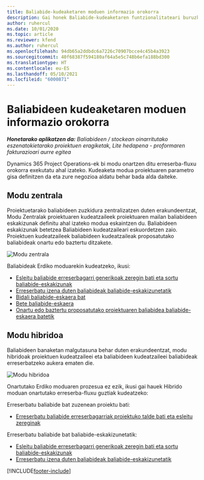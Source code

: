 ```yaml
---
title: Baliabide-kudeaketaren moduen informazio orokorra
description: Gai honek Baliabide-kudeaketaren funtzionalitateari buruzko informazioa ematen du Dynamics 365 Project Operations-en.
author: ruhercul
ms.date: 10/01/2020
ms.topic: article
ms.reviewer: kfend
ms.author: ruhercul
ms.openlocfilehash: 94db65a2ddbdc6a7226c70907bcce4c45b4a3923
ms.sourcegitcommit: 40f68387f594180af64a5e5c748b6efa188bd300
ms.translationtype: HT
ms.contentlocale: eu-ES
ms.lasthandoff: 05/10/2021
ms.locfileid: "6000871"
---
```

# <a name="resource-management-modes-overview"></a>Baliabideen kudeaketaren moduen informazio orokorra

_**Honetarako aplikatzen da:** Baliabideen / stockean oinarritutako eszenatokietarako proiektuen eragiketak, Lite hedapena - proformaren fakturazioari aurre egitea_


Dynamics 365 Project Operations-ek bi modu onartzen ditu erreserba-fluxu orokorra exekutatu ahal izateko. Kudeaketa modua proiektuaren parametro gisa definitzen da eta zure negozioa aldatu behar bada alda daiteke.    

## <a name="central-mode"></a>Modu zentrala
Proiektuetarako baliabideen zuzkidura zentralizatzen duten erakundeentzat, Modu Zentralak proiektuaren kudeatzaileek proiektuaren mailan baliabideen eskakizunak definitu ahal izateko modua eskaintzen du. Baliabideen eskakizunak betetzea Baliabideen kudeatzaileari eskuordetzen zaio. Proiektuen kudeatzaileek baliabideen kudeatzaileak proposatutako baliabideak onartu edo baztertu ditzakete.

![Modu zentrala](./media/resource-management-central.png)

Baliabideak Erdiko moduarekin kudeatzeko, ikusi:

- [Esleitu baliabide erreserbagarri generikoak zeregin bati eta sortu baliabide-eskakizunak](/dynamics365/project-service/assign-generic-bookable-resource)
- [Erreserbatu izena duten baliabideak baliabide-eskakizunetatik](/dynamics365/project-service/book-named-resource)
- [Bidali baliabide-eskaera bat](/dynamics365/project-service/submit-resource-request)
- [Bete baliabide-eskaera](/dynamics365/project-service/resource-management-fulfill-requests)
- [Onartu edo baztertu proposatutako proiektuaren baliabidea baliabide-eskaera batetik](/dynamics365/project-service/accept-reject-proposed-resource)

## <a name="hybrid-mode"></a>Modu hibridoa
Baliabideen banaketan malgutasuna behar duten erakundeentzat, modu hibridoak proiektuen kudeatzaileei eta baliabideen kudeatzaileei baliabideak erreserbatzeko aukera ematen die.

![Modu hibridoa](./media/resource-management-hybrid.png)

Onartutako Erdiko moduaren prozesua ez ezik, ikusi gai hauek Hibrido moduan onartutako erreserba-fluxu guztiak kudeatzeko:

Erreserbatu baliabide bat zuzenean proiektu bati:
- [Erreserbatu baliabide erreserbagarriak proiektuko talde bati eta esleitu zereginak](/dynamics365/project-service/assign-named-bookable-resource)

Erreserbatu baliabide bat baliabide-eskakizunetatik:
- [Esleitu baliabide erreserbagarri generikoak zeregin bati eta sortu baliabide-eskakizunak](/dynamics365/project-service/assign-generic-bookable-resource)
- [Erreserbatu izena duten baliabideak baliabide-eskakizunetatik](/dynamics365/project-service/book-named-resource)


[!INCLUDE[footer-include](../includes/footer-banner.md)]